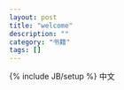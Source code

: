 ```yaml
---
layout: post
title: "welcome"
description: ""
category: "书籍"
tags: []
---
```

{% include JB/setup %}
中文

